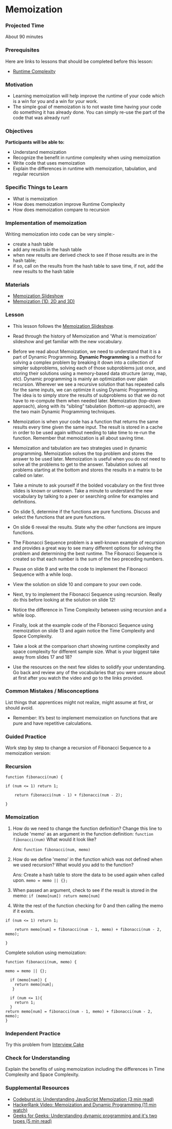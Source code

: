 # Memoization

### Projected Time

About 90 minutes

### Prerequisites

Here are links to lessons that should be completed before this lesson:

- [Runtime Complexity](/runtime-complexity/runtime-complexity.md)

### Motivation

- Learning memoization will help improve the runtime of your code which is a win for you and a win for your work.
- The simple goal of memoization is to not waste time having your code do something it has already done. You can simply re-use the part of the code that was already run!

### Objectives

**Participants will be able to:**

- Understand memoization
- Recognize the benefit in runtime complexity when using memoization
- Write code that uses memoization
- Explain the differences in runtime with memoization, tabulation, and regular recursion

### Specific Things to Learn

- What is memoization
- How does memoization improve Runtime Complexity
- How does memoization compare to recursion

### Implementation of memoization

Writing memoization into code can be very simple:-

- create a hash table
- add any results in the hash table
- when new results are derived check to see if those results are in the hash table;
- if so, call on the results from the hash table to save time, if not, add the new results to the hash table

### Materials

- [Memoization Slideshow](https://docs.google.com/presentation/d/1BipDMgjZd3u-QsrPNCljH-Wv2l3tYRAUz8LWnxzt4s8/edit#slide=id.p)
- [Memoization (1D, 2D and 3D)](https://www.geeksforgeeks.org/memoization-1d-2d-and-3d/)

### Lesson

- This lesson follows the [Memoization Slideshow](https://docs.google.com/presentation/d/1BipDMgjZd3u-QsrPNCljH-Wv2l3tYRAUz8LWnxzt4s8/edit#slide=id.p).

- Read through the history of Memoization and 'What is memoization' slideshow and get familiar with the new vocabulary.

- Before we read about Memoization, we need to understand that it is a part of Dynamic Programming. **Dynamic Programming** is a method for solving a complex problem by breaking it down into a collection of simpler subproblems, solving each of those subproblems just once, and storing their solutions using a memory-based data structure (array, map, etc). Dynamic programming is mainly an optimization over plain recursion. Wherever we see a recursive solution that has repeated calls for the same inputs, we can optimize it using Dynamic Programming. The idea is to simply store the results of subproblems so that we do not have to re-compute them when needed later. Memoization (top-down approach), along with its “sibling” tabulation (bottom-up approach), are the two main Dynamic Programming techniques.

- Memoization is when your code has a function that returns the same results every time given the same input. The result is stored in a cache in order to be used again without needing to take time to re-run the function. Remember that memoization is all about saving time.

- Memoization and tabulation are two strategies used in dynamic programming. Memoization solves the top problem and stores the answer to be used later. Memoization is useful when you do not need to solve all the problems to get to the answer. Tabulation solves all problems starting at the bottom and stores the results in a matrix to be called on later.

- Take a minute to ask yourself if the bolded vocabulary on the first three slides is known or unknown. Take a minute to understand the new vocabulary by talking to a peer or searching online for examples and definitions.

- On slide 5, determine if the functions are pure functions. Discuss and select the functions that are pure functions.

- On slide 6 reveal the results. State why the other functions are impure functions.

- The Fibonacci Sequence problem is a well-known example of recursion and provides a great way to see many different options for solving the problem and determining the best runtime. The Fibonacci Sequence is created so that each number is the sum of the two preceding numbers.

- Pause on slide 9 and write the code to implement the Fibonacci Sequence with a while loop.

- View the solution on slide 10 and compare to your own code.

- Next, try to implement the Fibonacci Sequence using recursion. Really do this before looking at the solution on slide 12!

- Notice the difference in Time Complexity between using recursion and a while loop.

- Finally, look at the example code of the Fibonacci Sequence using memoization on slide 13 and again notice the Time Complexity and Space Complexity.

- Take a look at the comparison chart showing runtime complexity and space complexity for different sample size. What is your biggest take away from slides 17 and 18?

- Use the resources on the next few slides to solidify your understanding. Go back and review any of the vocabularies that you were unsure about at first after you watch the video and go to the links provided.

### Common Mistakes / Misconceptions

List things that apprentices might not realize, might assume at first, or should avoid.

- Remember: It’s best to implement memoization on functions that are pure and have repetitive calculations.

### Guided Practice

Work step by step to change a recursion of Fibonacci Sequence to a memoization version:

### Recursion

```
function fibonacci(num) {

if (num <= 1) return 1;

    return fibonacci(num - 1) + fibonacci(num - 2);

}
```

### Memoization

1. How do we need to change the function definition?
   Change this line to include 'memo' as an argument in the function definition:
   `function fibonacci(num)`
   What would it look like?

   Ans:
   `function fibonacci(num, memo)`

2) How do we define 'memo' in the function which was not defined when we used recursion?
   What would you add to the function?

   Ans: Create a hash table to store the data to be used again when called upon.
   `memo = memo || {};`

3) When passed an argument, check to see if the result is stored in the memo:
   `if (memo[num]) return memo[num]`

4) Write the rest of the function checking for 0 and then calling the memo if it exists.

```
if (num <= 1) return 1;

    return memo[num] = fibonacci(num - 1, memo) + fibonacci(num - 2, memo);

}
```

Complete solution using memoization:

```
function fibonacci(num, memo) {

memo = memo || {};

  if (memo[num]) {
    return memo[num];
   }

  if (num <= 1){
    return 1;
  }
return memo[num] = fibonacci(num - 1, memo) + fibonacci(num - 2, memo);
}
```

### Independent Practice

Try this problem from [Interview Cake](https://www.interviewcake.com/question/java/coin)

### Check for Understanding

Explain the benefits of using memoization including the differences in Time Complexity and Space Complexity.

### Supplemental Resources

- [Codeburst.io: Understanding JavaScript Memoization (3 min read)](https://codeburst.io/understanding-memoization-in-3-minutes-2e58daf33a19)
- [HackerRank Video: Memoization and Dynamic Programming (11 min watch)](https://youtu.be/P8Xa2BitN3I)
- [Geeks for Geeks: Understanding dynamic programming and it's two types (5 min read)](https://www.geeksforgeeks.org/tabulation-vs-memoizatation/)
